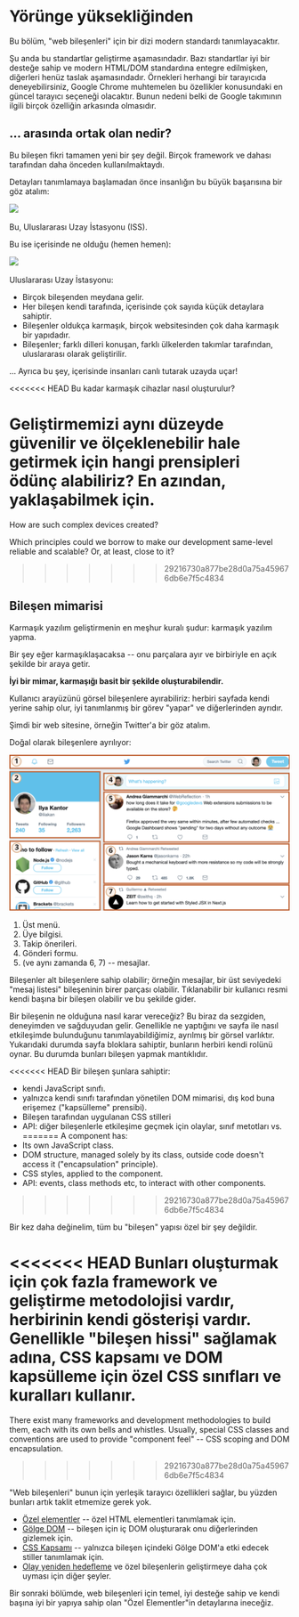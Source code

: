 # Yörünge yüksekliğinden

Bu bölüm, "web bileşenleri" için bir dizi modern standardı tanımlayacaktır.

Şu anda bu standartlar geliştirme aşamasındadır. Bazı standartlar iyi bir desteğe sahip ve modern HTML/DOM standardına entegre edilmişken, diğerleri henüz taslak aşamasındadır. Örnekleri herhangi bir tarayıcıda deneyebilirsiniz, Google Chrome muhtemelen bu özellikler konusundaki en güncel tarayıcı seçeneği olacaktır. Bunun nedeni belki de Google takımının ilgili birçok özelliğin arkasında olmasıdır.

## ... arasında ortak olan nedir?

Bu bileşen fikri tamamen yeni bir şey değil. Birçok framework ve dahası tarafından daha önceden kullanılmaktaydı.

Detayları tanımlamaya başlamadan önce insanlığın bu büyük başarısına bir göz atalım:

![](satellite.jpg)

Bu, Uluslararası Uzay İstasyonu (ISS).

Bu ise içerisinde ne olduğu (hemen hemen):

![](satellite-expanded.jpg)

Uluslararası Uzay İstasyonu:
- Birçok bileşenden meydana gelir.
- Her bileşen kendi tarafında, içerisinde çok sayıda küçük detaylara sahiptir.
- Bileşenler oldukça karmaşık, birçok websitesinden çok daha karmaşık bir yapıdadır.
- Bileşenler; farklı dilleri konuşan, farklı ülkelerden takımlar tarafından, uluslararası olarak geliştirilir.

... Ayrıca bu şey, içerisinde insanları canlı tutarak uzayda uçar!

<<<<<<< HEAD
Bu kadar karmaşık cihazlar nasıl oluşturulur?

Geliştirmemizi aynı düzeyde güvenilir ve ölçeklenebilir hale getirmek için hangi prensipleri ödünç alabiliriz? En azından, yaklaşabilmek için.
=======
How are such complex devices created?

Which principles could we borrow to make our development same-level reliable and scalable? Or, at least, close to it?
>>>>>>> 29216730a877be28d0a75a459676db6e7f5c4834

## Bileşen mimarisi

Karmaşık yazılım geliştirmenin en meşhur kuralı şudur: karmaşık yazılım yapma.

Bir şey eğer karmaşıklaşacaksa -- onu parçalara ayır ve birbiriyle en açık şekilde bir araya getir.

**İyi bir mimar, karmaşığı basit bir şekilde oluşturabilendir.**

Kullanıcı arayüzünü görsel bileşenlere ayırabiliriz: herbiri sayfada kendi yerine sahip olur, iyi tanımlanmış bir görev "yapar" ve diğerlerinden ayrıdır.

Şimdi bir web sitesine, örneğin Twitter'a bir göz atalım.

Doğal olarak bileşenlere ayrılıyor:

![](web-components-twitter.svg)

1. Üst menü.
2. Üye bilgisi.
3. Takip önerileri.
4. Gönderi formu.
5. (ve aynı zamanda 6, 7) -- mesajlar.

Bileşenler alt bileşenlere sahip olabilir; örneğin mesajlar, bir üst seviyedeki "mesaj listesi" bileşeninin birer parçası olabilir. Tıklanabilir bir kullanıcı resmi kendi başına bir bileşen olabilir ve bu şekilde gider.

Bir bileşenin ne olduğuna nasıl karar vereceğiz? Bu biraz da sezgiden, deneyimden ve sağduyudan gelir. Genellikle ne yaptığını ve sayfa ile nasıl etkileşimde bulunduğunu tanımlayabildiğimiz, ayrılmış bir görsel varlıktır. Yukarıdaki durumda sayfa bloklara sahiptir, bunların herbiri kendi rolünü oynar. Bu durumda bunları bileşen yapmak mantıklıdır.

<<<<<<< HEAD
Bir bileşen şunlara sahiptir:
- kendi JavaScript sınıfı.
- yalnızca kendi sınıfı tarafından yönetilen DOM mimarisi, dış kod buna erişemez ("kapsülleme" prensibi).
- Bileşen tarafından uygulanan CSS stilleri
- API: diğer bileşenlerle etkileşime geçmek için olaylar, sınıf metotları vs.
=======
A component has:
- Its own JavaScript class.
- DOM structure, managed solely by its class, outside code doesn't access it ("encapsulation" principle).
- CSS styles, applied to the component.
- API: events, class methods etc, to interact with other components.
>>>>>>> 29216730a877be28d0a75a459676db6e7f5c4834

Bir kez daha değinelim, tüm bu "bileşen" yapısı özel bir şey değildir.

<<<<<<< HEAD
Bunları oluşturmak için çok fazla framework ve geliştirme metodolojisi vardır, herbirinin kendi gösterişi vardır. Genellikle "bileşen hissi" sağlamak adına, CSS kapsamı ve DOM kapsülleme için özel CSS sınıfları ve kuralları kullanır.
=======
There exist many frameworks and development methodologies to build them, each with its own bells and whistles. Usually, special CSS classes and conventions are used to provide "component feel" -- CSS scoping and DOM encapsulation.
>>>>>>> 29216730a877be28d0a75a459676db6e7f5c4834

"Web bileşenleri" bunun için yerleşik tarayıcı özellikleri sağlar, bu yüzden bunları artık taklit etmemize gerek yok.

- [Özel elementler](https://html.spec.whatwg.org/multipage/custom-elements.html#custom-elements) -- özel HTML elementleri tanımlamak için.
- [Gölge DOM](https://dom.spec.whatwg.org/#shadow-trees) -- bileşen için iç DOM oluşturarak onu diğerlerinden gizlemek için.
- [CSS Kapsamı](https://drafts.csswg.org/css-scoping/) -- yalnızca bileşen içindeki Gölge DOM'a etki edecek stiller tanımlamak için.
- [Olay yeniden hedefleme](https://dom.spec.whatwg.org/#retarget) ve özel bileşenlerin geliştirmeye daha çok uyması için diğer şeyler.

Bir sonraki bölümde, web bileşenleri için temel, iyi desteğe sahip ve kendi başına iyi bir yapıya sahip olan "Özel Elementler"in detaylarına ineceğiz.
